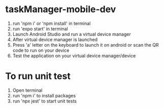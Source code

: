 # taskManager-mobile-dev
1. run 'npm i' or 'npm install' in terminal
2. run 'expo start' in terminal
3. Launch Android Studio and run a virtual device manager
4. After virtual device manager is launched
5. Press 'a' letter on the keyboard to launch it on android or scan the QR code to run on your device
6. Test the application on your virtual device manager/device

# To run unit test
1. Open terminal
2. run 'npm i' to install packages
3. run 'npx jest' to start unit tests
